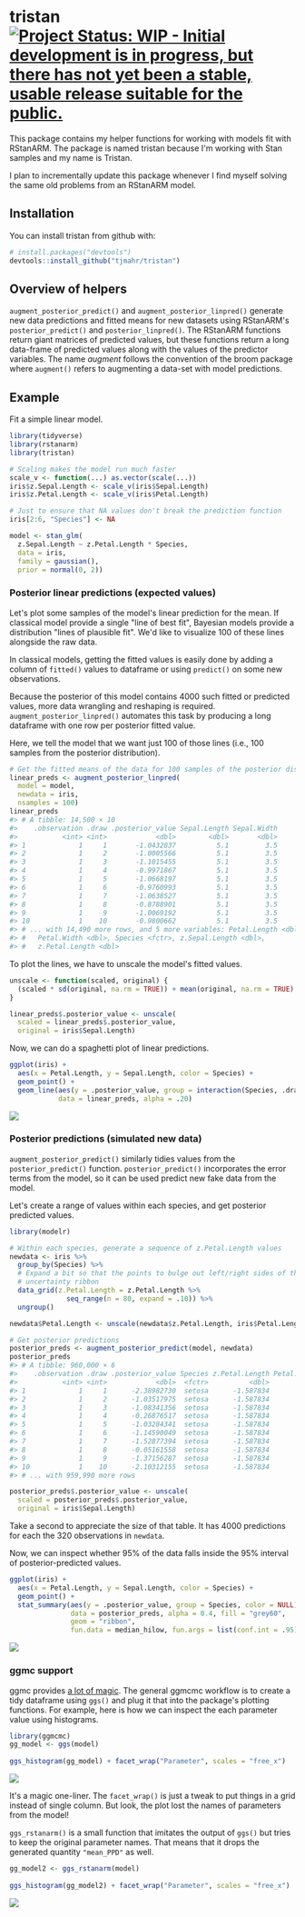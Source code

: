 
<!-- README.md is generated from README.Rmd. Please edit that file -->
tristan [![Project Status: WIP - Initial development is in progress, but there has not yet been a stable, usable release suitable for the public.](http://www.repostatus.org/badges/latest/wip.svg)](http://www.repostatus.org/#wip)
====================================================================================================================================================================================================================================

This package contains my helper functions for working with models fit with RStanARM. The package is named tristan because I'm working with Stan samples and my name is Tristan.

I plan to incrementally update this package whenever I find myself solving the same old problems from an RStanARM model.

Installation
------------

You can install tristan from github with:

``` r
# install.packages("devtools")
devtools::install_github("tjmahr/tristan")
```

Overview of helpers
-------------------

`augment_posterior_predict()` and `augment_posterior_linpred()` generate new data predictions and fitted means for new datasets using RStanARM's `posterior_predict()` and `posterior_linpred()`. The RStanARM functions return giant matrices of predicted values, but these functions return a long data-frame of predicted values along with the values of the predictor variables. The name *augment* follows the convention of the broom package where `augment()` refers to augmenting a data-set with model predictions.

Example
-------

Fit a simple linear model.

``` r
library(tidyverse)
library(rstanarm)
library(tristan)

# Scaling makes the model run much faster
scale_v <- function(...) as.vector(scale(...))
iris$z.Sepal.Length <- scale_v(iris$Sepal.Length)
iris$z.Petal.Length <- scale_v(iris$Petal.Length)

# Just to ensure that NA values don't break the prediction function
iris[2:6, "Species"] <- NA

model <- stan_glm(
  z.Sepal.Length ~ z.Petal.Length * Species,
  data = iris,
  family = gaussian(),
  prior = normal(0, 2))
```

### Posterior linear predictions (expected values)

Let's plot some samples of the model's linear prediction for the mean. If classical model provide a single "line of best fit", Bayesian models provide a distribution "lines of plausible fit". We'd like to visualize 100 of these lines alongside the raw data.

In classical models, getting the fitted values is easily done by adding a column of `fitted()` values to dataframe or using `predict()` on some new observations.

Because the posterior of this model contains 4000 such fitted or predicted values, more data wrangling and reshaping is required. `augment_posterior_linpred()` automates this task by producing a long dataframe with one row per posterior fitted value.

Here, we tell the model that we want just 100 of those lines (i.e., 100 samples from the posterior distribution).

``` r
# Get the fitted means of the data for 100 samples of the posterior distribution
linear_preds <- augment_posterior_linpred(
  model = model, 
  newdata = iris, 
  nsamples = 100)
linear_preds
#> # A tibble: 14,500 × 10
#>    .observation .draw .posterior_value Sepal.Length Sepal.Width
#>           <int> <int>            <dbl>        <dbl>       <dbl>
#> 1             1     1       -1.0432837          5.1         3.5
#> 2             1     2       -1.0005566          5.1         3.5
#> 3             1     3       -1.1015455          5.1         3.5
#> 4             1     4       -0.9971867          5.1         3.5
#> 5             1     5       -1.0668197          5.1         3.5
#> 6             1     6       -0.9760993          5.1         3.5
#> 7             1     7       -1.0638527          5.1         3.5
#> 8             1     8       -0.8788901          5.1         3.5
#> 9             1     9       -1.0069192          5.1         3.5
#> 10            1    10       -0.9800662          5.1         3.5
#> # ... with 14,490 more rows, and 5 more variables: Petal.Length <dbl>,
#> #   Petal.Width <dbl>, Species <fctr>, z.Sepal.Length <dbl>,
#> #   z.Petal.Length <dbl>
```

To plot the lines, we have to unscale the model's fitted values.

``` r
unscale <- function(scaled, original) {
  (scaled * sd(original, na.rm = TRUE)) + mean(original, na.rm = TRUE)
}

linear_preds$.posterior_value <- unscale(
  scaled = linear_preds$.posterior_value, 
  original = iris$Sepal.Length)
```

Now, we can do a spaghetti plot of linear predictions.

``` r
ggplot(iris) + 
  aes(x = Petal.Length, y = Sepal.Length, color = Species) + 
  geom_point() + 
  geom_line(aes(y = .posterior_value, group = interaction(Species, .draw)), 
            data = linear_preds, alpha = .20)
```

![](fig/README-many-lines-of-best-fit-1.png)

### Posterior predictions (simulated new data)

`augment_posterior_predict()` similarly tidies values from the `posterior_predict()` function. `posterior_predict()` incorporates the error terms from the model, so it can be used predict new fake data from the model.

Let's create a range of values within each species, and get posterior predicted values.

``` r
library(modelr)

# Within each species, generate a sequence of z.Petal.Length values
newdata <- iris %>% 
  group_by(Species) %>% 
  # Expand a bit so that the points to bulge out left/right sides of the
  # uncertainty ribbon
  data_grid(z.Petal.Length = z.Petal.Length %>% 
              seq_range(n = 80, expand = .10)) %>% 
  ungroup()

newdata$Petal.Length <- unscale(newdata$z.Petal.Length, iris$Petal.Length)

# Get posterior predictions
posterior_preds <- augment_posterior_predict(model, newdata)
posterior_preds
#> # A tibble: 960,000 × 6
#>    .observation .draw .posterior_value Species z.Petal.Length Petal.Length
#>           <int> <int>            <dbl>  <fctr>          <dbl>        <dbl>
#> 1             1     1      -2.38982730  setosa      -1.587834        0.955
#> 2             1     2      -1.03517975  setosa      -1.587834        0.955
#> 3             1     3      -1.08341356  setosa      -1.587834        0.955
#> 4             1     4      -0.26876517  setosa      -1.587834        0.955
#> 5             1     5      -1.03284341  setosa      -1.587834        0.955
#> 6             1     6      -1.14590049  setosa      -1.587834        0.955
#> 7             1     7      -1.52877394  setosa      -1.587834        0.955
#> 8             1     8      -0.05161558  setosa      -1.587834        0.955
#> 9             1     9      -1.37156287  setosa      -1.587834        0.955
#> 10            1    10      -2.10312155  setosa      -1.587834        0.955
#> # ... with 959,990 more rows

posterior_preds$.posterior_value <- unscale(
  scaled = posterior_preds$.posterior_value, 
  original = iris$Sepal.Length)
```

Take a second to appreciate the size of that table. It has 4000 predictions for each the 320 observations in `newdata`.

Now, we can inspect whether 95% of the data falls inside the 95% interval of posterior-predicted values.

``` r
ggplot(iris) + 
  aes(x = Petal.Length, y = Sepal.Length, color = Species) + 
  geom_point() + 
  stat_summary(aes(y = .posterior_value, group = Species, color = NULL), 
               data = posterior_preds, alpha = 0.4, fill = "grey60", 
               geom = "ribbon", 
               fun.data = median_hilow, fun.args = list(conf.int = .95))
```

![](fig/README-95-percent-intervals-1.png)

### ggmc support

ggmc provides [a lot of magic](http://xavier-fim.net/packages/ggmcmc/#importing-mcmc-samples-into-ggmcmc-using-ggs). The general ggmcmc workflow is to create a tidy dataframe using `ggs()` and plug it that into the package's plotting functions. For example, here is how we can inspect the each parameter value using histograms.

``` r
library(ggmcmc)
gg_model <- ggs(model)
  
ggs_histogram(gg_model) + facet_wrap("Parameter", scales = "free_x")
```

![](fig/README-histogram-no-name-1.png)

It's a magic one-liner. The `facet_wrap()` is just a tweak to put things in a grid instead of single column. But look, the plot lost the names of parameters from the model!

`ggs_rstanarm()` is a small function that imitates the output of `ggs()` but tries to keep the original parameter names. That means that it drops the generated quantity `"mean_PPD"` as well.

``` r
gg_model2 <- ggs_rstanarm(model)
  
ggs_histogram(gg_model2) + facet_wrap("Parameter", scales = "free_x")
```

![](fig/README-histogram-yes-name-1.png)
